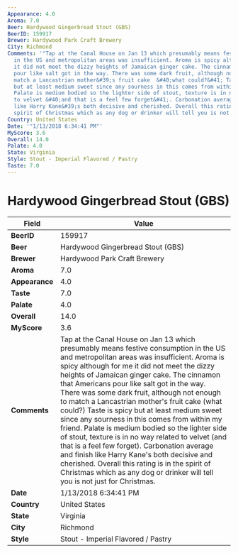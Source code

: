 ```yaml
---
Appearance: 4.0
Aroma: 7.0
Beer: Hardywood Gingerbread Stout (GBS)
BeerID: 159917
Brewer: Hardywood Park Craft Brewery
City: Richmond
Comments: '"Tap at the Canal House on Jan 13 which presumably means festive consumption
  in the US and metropolitan areas was insufficient. Aroma is spicy although for me
  it did not meet the dizzy heights of Jamaican ginger cake. The cinnamon that Americans
  pour like salt got in the way. There was some dark fruit, although not enough to
  match a Lancastrian mother&#39;s fruit cake  &#40;what could?&#41; Taste is spicy
  but at least medium sweet since any sourness in this comes from within my friend.
  Palate is medium bodied so the lighter side of stout, texture is in no way related
  to velvet &#40;and that is a feel few forget&#41;. Carbonation average and finish
  like Harry Kane&#39;s both decisive and cherished. Overall this rating is in the
  spirit of Christmas which as any dog or drinker will tell you is not just for Christmas."'
Country: United States
Date: '"1/13/2018 6:34:41 PM"'
MyScore: 3.6
Overall: 14.0
Palate: 4.0
State: Virginia
Style: Stout - Imperial Flavored / Pastry
Taste: 7.0
---
```


# Hardywood Gingerbread Stout (GBS)

| Field         | Value |
|---------------|-------|
| **BeerID** | 159917 |
| **Beer** | Hardywood Gingerbread Stout (GBS) |
| **Brewer** | Hardywood Park Craft Brewery |
| **Aroma** | 7.0 |
| **Appearance** | 4.0 |
| **Taste** | 7.0 |
| **Palate** | 4.0 |
| **Overall** | 14.0 |
| **MyScore** | 3.6 |
| **Comments** | Tap at the Canal House on Jan 13 which presumably means festive consumption in the US and metropolitan areas was insufficient. Aroma is spicy although for me it did not meet the dizzy heights of Jamaican ginger cake. The cinnamon that Americans pour like salt got in the way. There was some dark fruit, although not enough to match a Lancastrian mother&#39;s fruit cake  &#40;what could?&#41; Taste is spicy but at least medium sweet since any sourness in this comes from within my friend. Palate is medium bodied so the lighter side of stout, texture is in no way related to velvet &#40;and that is a feel few forget&#41;. Carbonation average and finish like Harry Kane&#39;s both decisive and cherished. Overall this rating is in the spirit of Christmas which as any dog or drinker will tell you is not just for Christmas. |
| **Date** | 1/13/2018 6:34:41 PM |
| **Country** | United States |
| **State** | Virginia |
| **City** | Richmond |
| **Style** | Stout - Imperial Flavored / Pastry |
